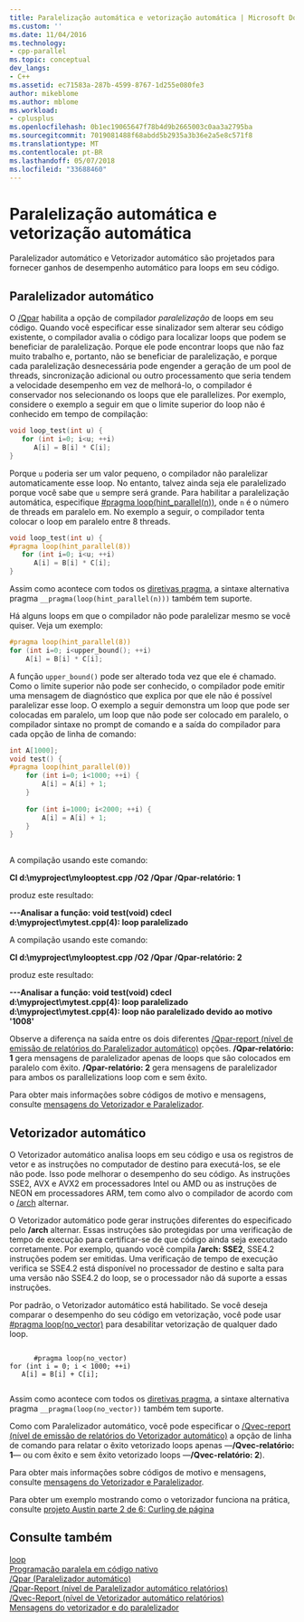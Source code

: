 ```yaml
---
title: Paralelização automática e vetorização automática | Microsoft Docs
ms.custom: ''
ms.date: 11/04/2016
ms.technology:
- cpp-parallel
ms.topic: conceptual
dev_langs:
- C++
ms.assetid: ec71583a-287b-4599-8767-1d255e080fe3
author: mikeblome
ms.author: mblome
ms.workload:
- cplusplus
ms.openlocfilehash: 0b1ec19065647f78b4d9b2665003c0aa3a2795ba
ms.sourcegitcommit: 7019081488f68abdd5b2935a3b36e2a5e8c571f8
ms.translationtype: MT
ms.contentlocale: pt-BR
ms.lasthandoff: 05/07/2018
ms.locfileid: "33688460"
---
```

# <a name="auto-parallelization-and-auto-vectorization"></a>Paralelização automática e vetorização automática
Paralelizador automático e Vetorizador automático são projetados para fornecer ganhos de desempenho automático para loops em seu código.  
  
## <a name="auto-parallelizer"></a>Paralelizador automático  
 O [/Qpar](../build/reference/qpar-auto-parallelizer.md) habilita a opção de compilador *paralelização* de loops em seu código. Quando você especificar esse sinalizador sem alterar seu código existente, o compilador avalia o código para localizar loops que podem se beneficiar de paralelização. Porque ele pode encontrar loops que não faz muito trabalho e, portanto, não se beneficiar de paralelização, e porque cada paralelização desnecessária pode engender a geração de um pool de threads, sincronização adicional ou outro processamento que seria tendem a velocidade desempenho em vez de melhorá-lo, o compilador é conservador nos selecionando os loops que ele parallelizes. Por exemplo, considere o exemplo a seguir em que o limite superior do loop não é conhecido em tempo de compilação:  
  
```cpp  
void loop_test(int u) {  
   for (int i=0; i<u; ++i)  
      A[i] = B[i] * C[i];  
}  
```  
  
 Porque `u` poderia ser um valor pequeno, o compilador não paralelizar automaticamente esse loop. No entanto, talvez ainda seja ele paralelizado porque você sabe que `u` sempre será grande. Para habilitar a paralelização automática, especifique [#pragma loop(hint_parallel(n))](../preprocessor/loop.md), onde `n` é o número de threads em paralelo em. No exemplo a seguir, o compilador tenta colocar o loop em paralelo entre 8 threads.  
  
```cpp  
void loop_test(int u) {  
#pragma loop(hint_parallel(8))  
   for (int i=0; i<u; ++i)  
      A[i] = B[i] * C[i];  
}  
```  
  
 Assim como acontece com todos os [diretivas pragma](../preprocessor/pragma-directives-and-the-pragma-keyword.md), a sintaxe alternativa pragma `__pragma(loop(hint_parallel(n)))` também tem suporte.  
  
 Há alguns loops em que o compilador não pode paralelizar mesmo se você quiser. Veja um exemplo:  
  
```cpp  
#pragma loop(hint_parallel(8))  
for (int i=0; i<upper_bound(); ++i)  
    A[i] = B[i] * C[i];  
```  
  
 A função `upper_bound()` pode ser alterado toda vez que ele é chamado. Como o limite superior não pode ser conhecido, o compilador pode emitir uma mensagem de diagnóstico que explica por que ele não é possível paralelizar esse loop. O exemplo a seguir demonstra um loop que pode ser colocadas em paralelo, um loop que não pode ser colocado em paralelo, o compilador sintaxe no prompt de comando e a saída do compilador para cada opção de linha de comando:  
  
```cpp  
int A[1000];  
void test() {  
#pragma loop(hint_parallel(0))  
    for (int i=0; i<1000; ++i) {  
        A[i] = A[i] + 1;  
    }  
  
    for (int i=1000; i<2000; ++i) {  
        A[i] = A[i] + 1;  
    }  
}  
  
```  
  
 A compilação usando este comando:  
  
 **Cl d:\myproject\mylooptest.cpp /O2 /Qpar /Qpar-relatório: 1**  
  
 produz este resultado:  
  
 **---Analisar a função: void test(void) cdecl**   
 **d:\myproject\mytest.cpp(4): loop paralelizado**  
  
 A compilação usando este comando:  
  
 **Cl d:\myproject\mylooptest.cpp /O2 /Qpar /Qpar-relatório: 2**  
  
 produz este resultado:  
  
 **---Analisar a função: void test(void) cdecl**   
 **d:\myproject\mytest.cpp(4): loop paralelizado**   
 **d:\myproject\mytest.cpp(4): loop não paralelizado devido ao motivo '1008'**  
  
 Observe a diferença na saída entre os dois diferentes [/Qpar-report (nível de emissão de relatórios do Paralelizador automático)](../build/reference/qpar-report-auto-parallelizer-reporting-level.md) opções. **/Qpar-relatório: 1** gera mensagens de paralelizador apenas de loops que são colocados em paralelo com êxito. **/Qpar-relatório: 2** gera mensagens de paralelizador para ambos os parallelizations loop com e sem êxito.  
  
 Para obter mais informações sobre códigos de motivo e mensagens, consulte [mensagens do Vetorizador e Paralelizador](../error-messages/tool-errors/vectorizer-and-parallelizer-messages.md).  
  
## <a name="auto-vectorizer"></a>Vetorizador automático  
 O Vetorizador automático analisa loops em seu código e usa os registros de vetor e as instruções no computador de destino para executá-los, se ele não pode. Isso pode melhorar o desempenho do seu código. As instruções SSE2, AVX e AVX2 em processadores Intel ou AMD ou as instruções de NEON em processadores ARM, tem como alvo o compilador de acordo com o [/arch](../build/reference/arch-minimum-cpu-architecture.md) alternar.  
  
 O Vetorizador automático pode gerar instruções diferentes do especificado pelo **/arch** alternar. Essas instruções são protegidas por uma verificação de tempo de execução para certificar-se de que código ainda seja executado corretamente. Por exemplo, quando você compila **/arch: SSE2**, SSE4.2 instruções podem ser emitidas. Uma verificação de tempo de execução verifica se SSE4.2 está disponível no processador de destino e salta para uma versão não SSE4.2 do loop, se o processador não dá suporte a essas instruções.  
  
 Por padrão, o Vetorizador automático está habilitado. Se você deseja comparar o desempenho do seu código em vetorização, você pode usar [#pragma loop(no_vector)](../preprocessor/loop.md) para desabilitar vetorização de qualquer dado loop.  
  
```  
  
      #pragma loop(no_vector)  
for (int i = 0; i < 1000; ++i)  
   A[i] = B[i] + C[i];  
  
```  
  
 Assim como acontece com todos os [diretivas pragma](../preprocessor/pragma-directives-and-the-pragma-keyword.md), a sintaxe alternativa pragma `__pragma(loop(no_vector))` também tem suporte.  
  
 Como com Paralelizador automático, você pode especificar o [/Qvec-report (nível de emissão de relatórios do Vetorizador automático)](../build/reference/qvec-report-auto-vectorizer-reporting-level.md) a opção de linha de comando para relatar o êxito vetorizado loops apenas —**/Qvec-relatório: 1**— ou com êxito e sem êxito vetorizado loops —**/Qvec-relatório: 2**).  
  
 Para obter mais informações sobre códigos de motivo e mensagens, consulte [mensagens do Vetorizador e Paralelizador](../error-messages/tool-errors/vectorizer-and-parallelizer-messages.md).  
  
 Para obter um exemplo mostrando como o vetorizador funciona na prática, consulte [projeto Austin parte 2 de 6: Curling de página](http://blogs.msdn.com/b/vcblog/archive/2012/09/27/10348494.aspx)  
  
## <a name="see-also"></a>Consulte também  
 [loop](../preprocessor/loop.md)   
 [Programação paralela em código nativo](http://go.microsoft.com/fwlink/p/?linkid=263662)   
 [/Qpar (Paralelizador automático)](../build/reference/qpar-auto-parallelizer.md)   
 [/Qpar-Report (nível de Paralelizador automático relatórios)](../build/reference/qpar-report-auto-parallelizer-reporting-level.md)   
 [/Qvec-Report (nível de Vetorizador automático relatórios)](../build/reference/qvec-report-auto-vectorizer-reporting-level.md)   
 [Mensagens do vetorizador e do paralelizador](../error-messages/tool-errors/vectorizer-and-parallelizer-messages.md)